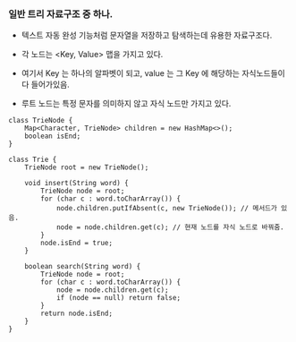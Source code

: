 
### 일반 트리 자료구조 중 하나.

- 텍스트 자동 완성 기능처럼 문자열을 저장하고 탐색하는데 유용한 자료구조다. 

- 각 노드는 <Key, Value> 맵을 가지고 있다. 
- 여기서 Key 는 하나의 알파벳이 되고, value 는 그 Key 에 해당하는 자식노드들이 다 들어가있음. 
- 루트 노드는 특정 문자를 의미하지 않고 자식 노드만 가지고 있다. 

```
class TrieNode {
    Map<Character, TrieNode> children = new HashMap<>();
    boolean isEnd;
}

class Trie {
    TrieNode root = new TrieNode();

    void insert(String word) {
        TrieNode node = root;
        for (char c : word.toCharArray()) {
            node.children.putIfAbsent(c, new TrieNode()); // 메서드가 있음.
            node = node.children.get(c); // 현재 노드를 자식 노드로 바꿔줌. 
        }
        node.isEnd = true;
    }

    boolean search(String word) {
        TrieNode node = root;
        for (char c : word.toCharArray()) {
            node = node.children.get(c);
            if (node == null) return false;
        }
        return node.isEnd;
    }
}
```

